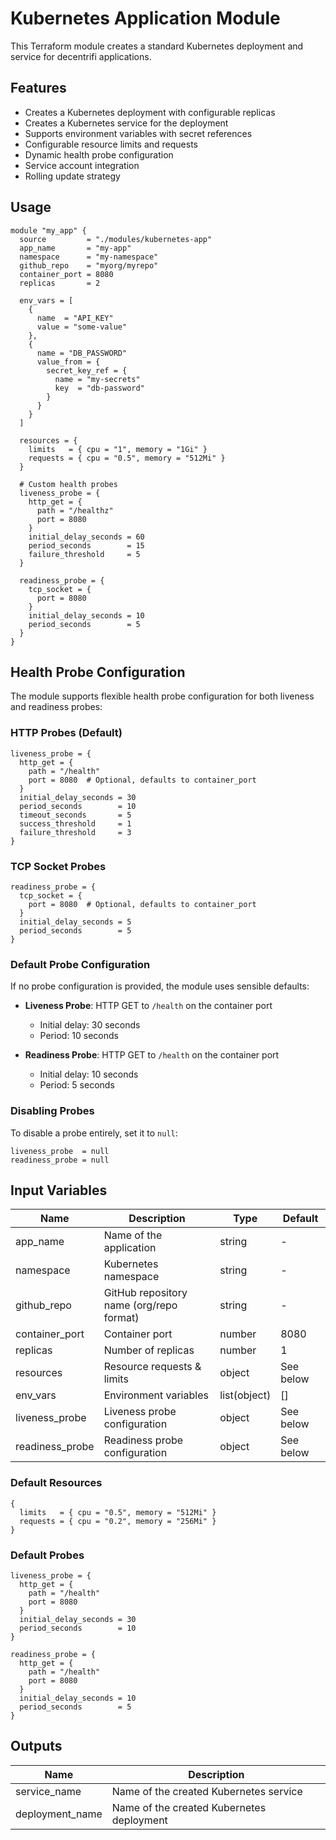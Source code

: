 # Kubernetes Application Module

This Terraform module creates a standard Kubernetes deployment and service for decentrifi applications.

## Features

- Creates a Kubernetes deployment with configurable replicas
- Creates a Kubernetes service for the deployment
- Supports environment variables with secret references
- Configurable resource limits and requests
- Dynamic health probe configuration
- Service account integration
- Rolling update strategy

## Usage

```hcl
module "my_app" {
  source         = "./modules/kubernetes-app"
  app_name       = "my-app"
  namespace      = "my-namespace"
  github_repo    = "myorg/myrepo"
  container_port = 8080
  replicas       = 2
  
  env_vars = [
    {
      name  = "API_KEY"
      value = "some-value"
    },
    {
      name = "DB_PASSWORD"
      value_from = {
        secret_key_ref = {
          name = "my-secrets"
          key  = "db-password"
        }
      }
    }
  ]
  
  resources = {
    limits   = { cpu = "1", memory = "1Gi" }
    requests = { cpu = "0.5", memory = "512Mi" }
  }
  
  # Custom health probes
  liveness_probe = {
    http_get = {
      path = "/healthz"
      port = 8080
    }
    initial_delay_seconds = 60
    period_seconds        = 15
    failure_threshold     = 5
  }
  
  readiness_probe = {
    tcp_socket = {
      port = 8080
    }
    initial_delay_seconds = 10
    period_seconds        = 5
  }
}
```

## Health Probe Configuration

The module supports flexible health probe configuration for both liveness and readiness probes:

### HTTP Probes (Default)
```hcl
liveness_probe = {
  http_get = {
    path = "/health"
    port = 8080  # Optional, defaults to container_port
  }
  initial_delay_seconds = 30
  period_seconds        = 10
  timeout_seconds       = 5
  success_threshold     = 1
  failure_threshold     = 3
}
```

### TCP Socket Probes
```hcl
readiness_probe = {
  tcp_socket = {
    port = 8080  # Optional, defaults to container_port
  }
  initial_delay_seconds = 5
  period_seconds        = 5
}
```

### Default Probe Configuration

If no probe configuration is provided, the module uses sensible defaults:

- **Liveness Probe**: HTTP GET to `/health` on the container port
  - Initial delay: 30 seconds
  - Period: 10 seconds

- **Readiness Probe**: HTTP GET to `/health` on the container port
  - Initial delay: 10 seconds
  - Period: 5 seconds

### Disabling Probes

To disable a probe entirely, set it to `null`:

```hcl
liveness_probe  = null
readiness_probe = null
```

## Input Variables

| Name | Description | Type | Default |
|------|-------------|------|---------|
| app_name | Name of the application | string | - |
| namespace | Kubernetes namespace | string | - |
| github_repo | GitHub repository name (org/repo format) | string | - |
| container_port | Container port | number | 8080 |
| replicas | Number of replicas | number | 1 |
| resources | Resource requests & limits | object | See below |
| env_vars | Environment variables | list(object) | [] |
| liveness_probe | Liveness probe configuration | object | See below |
| readiness_probe | Readiness probe configuration | object | See below |

### Default Resources

```hcl
{
  limits   = { cpu = "0.5", memory = "512Mi" }
  requests = { cpu = "0.2", memory = "256Mi" }
}
```

### Default Probes

```hcl
liveness_probe = {
  http_get = {
    path = "/health"
    port = 8080
  }
  initial_delay_seconds = 30
  period_seconds        = 10
}

readiness_probe = {
  http_get = {
    path = "/health"
    port = 8080
  }
  initial_delay_seconds = 10
  period_seconds        = 5
}
```

## Outputs

| Name | Description |
|------|-------------|
| service_name | Name of the created Kubernetes service |
| deployment_name | Name of the created Kubernetes deployment |